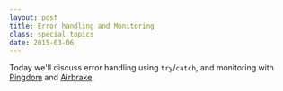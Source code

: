 ```yaml
---
layout: post
title: Error handling and Monitoring
class: special topics
date: 2015-03-06
---
```


Today we'll discuss error handling using `try`/`catch`, and monitoring with [Pingdom][pingdom] and [Airbrake][airbrake].

[pingdom]: https://www.pingdom.com/free/
[airbrake]: https://airbrake.io/languages/node
